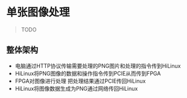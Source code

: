 # 单张图像处理

> TODO

## 整体架构

- 电脑通过HTTP协议传输需要处理的PNG图片和处理的指令传到HiLinux
- HiLinux将PNG图像的数据和操作指令传到PCIE从而传到FPGA
- FPGA对图像进行处理  把处理结果通过PCIE传回HiLinux
- HiLinux将图像数据生成为PNG通过网络传回HiLinux

